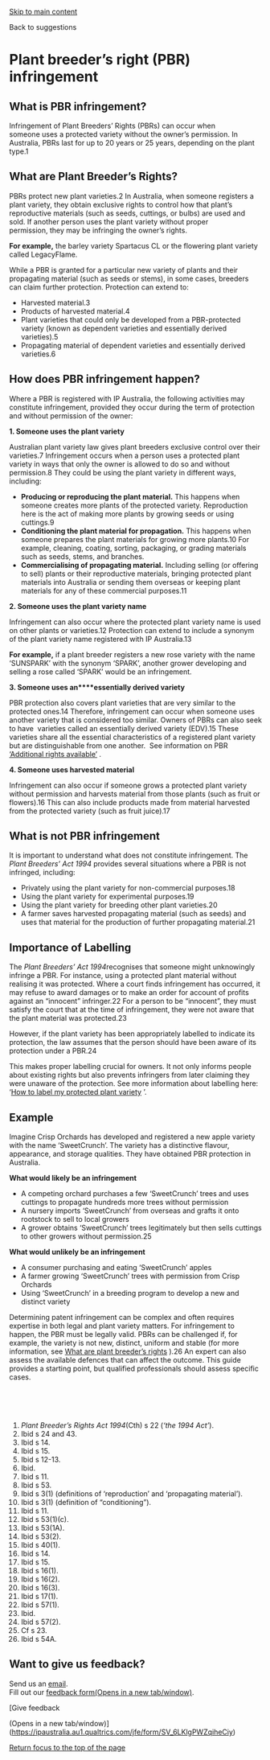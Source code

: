 [Skip to main content](#main-content "Skip to main content")

Back to suggestions

# Plant breeder’s right (PBR) infringement

## What is PBR infringement?

Infringement of Plant Breeders’ Rights (PBRs) can occur when someone uses a protected variety without the owner’s permission. In Australia, PBRs last for up to 20 years or 25 years, depending on the plant type.1

## What are Plant Breeder’s Rights?

PBRs protect new plant varieties.2 In Australia, when someone registers a plant variety, they obtain exclusive rights to control how that plant’s reproductive materials (such as seeds, cuttings, or bulbs) are used and sold. If another person uses the plant variety without proper permission, they may be infringing the owner’s rights.

**For example,** the barley variety Spartacus CL or the flowering plant variety called LegacyFlame. 

While a PBR is granted for a particular new variety of plants and their propagating material (such as seeds or stems), in some cases, breeders can claim further protection. Protection can extend to:

* Harvested material.3
* Products of harvested material.4
* Plant varieties that could only be developed from a PBR-protected variety (known as dependent varieties and essentially derived varieties).5
* Propagating material of dependent varieties and essentially derived varieties.6

## How does PBR infringement happen?

Where a PBR is registered with IP Australia, the following activities may constitute infringement, provided they occur during the term of protection and without permission of the owner:

**1. Someone uses the plant variety**

Australian plant variety law gives plant breeders exclusive control over their varieties.7 Infringement occurs when a person uses a protected plant variety in ways that only the owner is allowed to do so and without permission.8 They could be using the plant variety in different ways, including:

* **Producing or reproducing the plant material.** This happens when someone creates more plants of the protected variety. Reproduction here is the act of making more plants by growing seeds or using cuttings.9
* **Conditioning the plant material for propagation.** This happens when someone prepares the plant materials for growing more plants.10 For example, cleaning, coating, sorting, packaging, or grading materials such as seeds, stems, and branches.
* **Commercialising of propagating material.** Including selling (or offering to sell) plants or their reproductive materials, bringing protected plant materials into Australia or sending them overseas or keeping plant materials for any of these commercial purposes.11

**2. Someone uses the plant variety name**

Infringement can also occur where the protected plant variety name is used on other plants or varieties.12 Protection can extend to include a synonym of the plant variety name registered with IP Australia.13

**For example,** if a plant breeder registers a new rose variety with the name ‘SUNSPARK’ with the synonym ‘SPARK’, another grower developing and selling a rose called ‘SPARK’ would be an infringement.

**3. Someone uses an****essentially derived variety**

PBR protection also covers plant varieties that are very similar to the protected ones.14 Therefore, infringement can occur when someone uses another variety that is considered too similar. Owners of PBRs can also seek to have  varieties called an essentially derived variety (EDV).15 These varieties share all the essential characteristics of a registered plant variety but are distinguishable from one another.  See information on PBR [‘Additional rights available’](https://www.ipaustralia.gov.au/plant-breeders-rights/what-are-plant-breeders-rights/additional-rights-available) .

**4. Someone uses harvested material**

Infringement can also occur if someone grows a protected plant variety without permission and harvests material from those plants (such as fruit or flowers).16 This can also include products made from material harvested from the protected variety (such as fruit juice).17

## What is not PBR infringement

It is important to understand what does not constitute infringement. The *Plant Breeders’ Act 1994* provides several situations where a PBR is not infringed, including:

* Privately using the plant variety for non-commercial purposes.18
* Using the plant variety for experimental purposes.19
* Using the plant variety for breeding other plant varieties.20
* A farmer saves harvested propagating material (such as seeds) and uses that material for the production of further propagating material.21

## Importance of Labelling

The *Plant Breeders’ Act 1994*recognises that someone might unknowingly infringe a PBR. For instance, using a protected plant material without realising it was protected. Where a court finds infringement has occurred, it may refuse to award damages or to make an order for account of profits against an “innocent” infringer.22 For a person to be “innocent”, they must satisfy the court that at the time of infringement, they were not aware that the plant material was protected.23

However, if the plant variety has been appropriately labelled to indicate its protection, the law assumes that the person should have been aware of its protection under a PBR.24

This makes proper labelling crucial for owners. It not only informs people about existing rights but also prevents infringers from later claiming they were unaware of the protection. See more information about labelling here: ‘[How to label my protected plant variety](https://www.ipaustralia.gov.au/manage-my-ip/how-to-prevent-infringement-of-my-ip/how-to-label-my-protected-plant-variety) ’.

## Example

Imagine Crisp Orchards has developed and registered a new apple variety with the name ‘SweetCrunch’. The variety has a distinctive flavour, appearance, and storage qualities. They have obtained PBR protection in Australia.

**What would likely be an infringement**

* A competing orchard purchases a few ‘SweetCrunch’ trees and uses cuttings to propagate hundreds more trees without permission
* A nursery imports ‘SweetCrunch’ from overseas and grafts it onto rootstock to sell to local growers
* A grower obtains ‘SweetCrunch’ trees legitimately but then sells cuttings to other growers without permission.25

**What would unlikely be an infringement**

* A consumer purchasing and eating ‘SweetCrunch’ apples
* A farmer growing ‘SweetCrunch’ trees with permission from Crisp Orchards
* Using ‘SweetCrunch’ in a breeding program to develop a new and distinct variety

Determining patent infringement can be complex and often requires expertise in both legal and plant variety matters. For infringement to happen, the PBR must be legally valid. PBRs can be challenged if, for example, the variety is not new, distinct, uniform and stable (for more information, see [What are plant breeder’s rights](https://www.ipaustralia.gov.au/plant-breeders-rights/what-are-plant-breeders-rights) ).26 An expert can also assess the available defences that can affect the outcome. This guide provides a starting point, but qualified professionals should assess specific cases.

                                                                                                                                                                                                                                                                                                 

1. *Plant Breeder’s Rights Act 1994*(Cth) s 22 (*‘the 1994 Act’*).
2. Ibid s 24 and 43.
3. Ibid s 14.
4. Ibid s 15.
5. Ibid s 12-13.
6. Ibid.
7. Ibid s 11.
8. Ibid s 53.
9. Ibid s 3(1) (definitions of ‘reproduction’ and ‘propagating material’).
10. Ibid s 3(1) (definition of “conditioning”).
11. Ibid s 11.
12. Ibid s 53(1)(c).
13. Ibid s 53(1A).
14. Ibid s 53(2).
15. Ibid s 40(1).
16. Ibid s 14.
17. Ibid s 15.
18. Ibid s 16(1).
19. Ibid s 16(2).
20. Ibid s 16(3).
21. Ibid s 17(1).
22. Ibid s 57(1).
23. Ibid.
24. Ibid s 57(2).
25. Cf s 23.
26. Ibid s 54A.

## Want to give us feedback?

Send us an [email](mailto:ipfirstresponse@ipaustralia.gov.au).  
Fill out our [feedback form(Opens in a new tab/window)](https://ipaustralia.au1.qualtrics.com/jfe/form/SV_6LKlgPWZqiheCiy).

[Give feedback

(Opens in a new tab/window)](https://ipaustralia.au1.qualtrics.com/jfe/form/SV_6LKlgPWZqiheCiy)

[Return focus to the top of the page](#top)